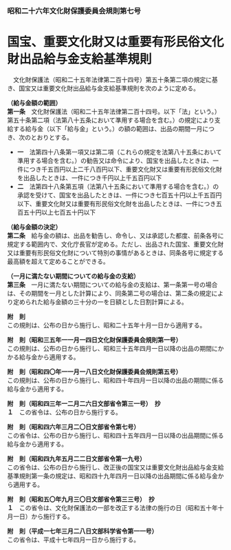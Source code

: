 ### 昭和二十六年文化財保護委員会規則第七号  
# 国宝、重要文化財又は重要有形民俗文化財出品給与金支給基準規則  
　文化財保護法（昭和二十五年法律第二百十四号）第五十条第二項の規定に基き、国宝又は重要文化財出品給与金支給基準規則を次のように定める。  
  
**（給与金額の範囲）**  
**第一条**　文化財保護法（昭和二十五年法律第二百十四号。以下「法」という。）第五十条第二項（法第八十五条において準用する場合を含む。）の規定により支給する給与金（以下「給与金」という。）の額の範囲は、出品の期間一月につき、次のとおりとする。  
* **一**　法第四十八条第一項又は第二項（これらの規定を法第八十五条において準用する場合を含む。）の勧告又は命令により、国宝を出品したときは、一件につき千五百円以上二千八百円以下、重要文化財又は重要有形民俗文化財を出品したときは、一件につき千円以上千五百円以下  
* **二**　法第四十八条第五項（法第八十五条において準用する場合を含む。）の承認を受けて、国宝を出品したときは、一件につき七百五十円以上千五百円以下、重要文化財又は重要有形民俗文化財を出品したときは、一件につき五百五十円以上七百五十円以下  
  
**（給与金額の決定）**  
**第二条**　給与金の額は、出品を勧告し、命令し、又は承認した都度、前条各号に規定する範囲内で、文化庁長官が定める。ただし、出品された国宝、重要文化財又は重要有形民俗文化財について特別の事情があるときは、同条各号に規定する最高額を超えて定めることができる。  
  
**（一月に満たない期間についての給与金の支給）**  
**第三条**　一月に満たない期間についての給与金の支給は、第一条第一号の場合は、その期間を一月とした計算により、同条第二号の場合は、第二条の規定により定められた給与金額の三十分の一を日額とした日割計算による。  
  
**附　則**  
この規則は、公布の日から施行し、昭和二十五年十月一日から適用する。  
  
**附　則（昭和三五年一一月一四日文化財保護委員会規則第一号）**  
この規則は、公布の日から施行し、昭和三十五年四月一日以降の出品の期間にかかる給与金から適用する。  
  
**附　則（昭和四〇年一一月一八日文化財保護委員会規則第五号）**  
この規則は、公布の日から施行し、昭和四十年四月一日以降の出品の期間に係る給与金から適用する。  
  
**附　則（昭和四三年一二月二六日文部省令第三一号）　抄**  
**１**　この省令は、公布の日から施行する。  
  
**附　則（昭和四六年三月二〇日文部省令第七号）**  
この省令は、公布の日から施行し、昭和四十五年四月一日以降の出品期間に係る給与金から適用する。  
  
**附　則（昭和四九年五月二二日文部省令第一九号）**  
この省令は、公布の日から施行し、改正後の国宝又は重要文化財出品給与金支給基準規則第一条の規定は、昭和四十九年四月一日以降の出品期間に係る給与金から適用する。  
  
**附　則（昭和五〇年九月三〇日文部省令第三三号）　抄**  
**１**　この省令は、文化財保護法の一部を改正する法律の施行の日（昭和五十年十月一日）から施行する。  
  
**附　則（平成一七年三月二八日文部科学省令第一一号）**  
この省令は、平成十七年四月一日から施行する。  
  
